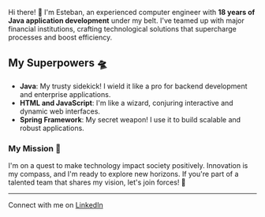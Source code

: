 Hi there! 👋 I'm Esteban, an experienced computer engineer with **18 years of Java application development** under my belt. I've teamed up with major financial institutions, crafting technological solutions that supercharge processes and boost efficiency.

## My Superpowers 🛸

- **Java**: My trusty sidekick! I wield it like a pro for backend development and enterprise applications.
- **HTML and JavaScript**: I'm like a wizard, conjuring interactive and dynamic web interfaces.
- **Spring Framework**: My secret weapon! I use it to build scalable and robust applications.

### My Mission 🌟

I'm on a quest to make technology impact society positively. Innovation is my compass, and I'm ready to explore new horizons. If you're part of a talented team that shares my vision, let's join forces! 🚀

---

Connect with me on [LinkedIn](https://www.linkedin.com/in/esteban-ugalde-538b13107/)

